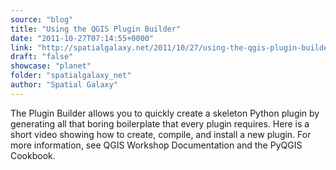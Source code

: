 ```yaml
---
source: "blog"
title: "Using the QGIS Plugin Builder"
date: "2011-10-27T07:14:55+0000"
link: "http://spatialgalaxy.net/2011/10/27/using-the-qgis-plugin-builder/"
draft: "false"
showcase: "planet"
folder: "spatialgalaxy_net"
author: "Spatial Galaxy"
---
```


The Plugin Builder allows you to quickly create a skeleton Python plugin by generating all that boring boilerplate that every plugin requires.
Here is a short video showing how to create, compile, and install a new plugin.
 For more information, see QGIS Workshop Documentation and the PyQGIS Cookbook.
